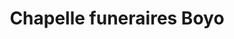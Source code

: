 ---
title: "Chapelle funeraires Boyo"
url: /route-nationale-descahos/chapelle-funeraires-boyo/
shop: Möbel
---